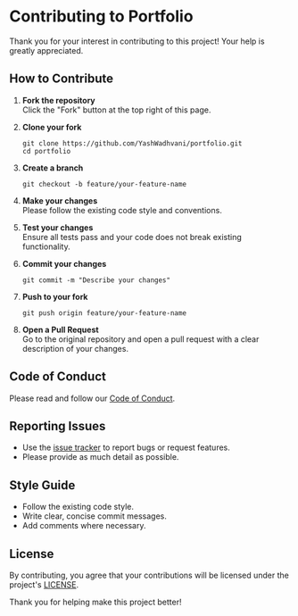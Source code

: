 # Contributing to Portfolio

Thank you for your interest in contributing to this project! Your help is greatly appreciated.

## How to Contribute

1. **Fork the repository**  
    Click the "Fork" button at the top right of this page.

2. **Clone your fork**  
    ```
    git clone https://github.com/YashWadhvani/portfolio.git
    cd portfolio
    ```

3. **Create a branch**  
    ```
    git checkout -b feature/your-feature-name
    ```

4. **Make your changes**  
    Please follow the existing code style and conventions.

5. **Test your changes**  
    Ensure all tests pass and your code does not break existing functionality.

6. **Commit your changes**  
    ```
    git commit -m "Describe your changes"
    ```

7. **Push to your fork**  
    ```
    git push origin feature/your-feature-name
    ```

8. **Open a Pull Request**  
    Go to the original repository and open a pull request with a clear description of your changes.

## Code of Conduct

Please read and follow our [Code of Conduct](CODE_OF_CONDUCT.md).

## Reporting Issues

- Use the [issue tracker](https://github.com/YashWadhvani/portfolio/issues) to report bugs or request features.
- Please provide as much detail as possible.

## Style Guide

- Follow the existing code style.
- Write clear, concise commit messages.
- Add comments where necessary.

## License

By contributing, you agree that your contributions will be licensed under the project's [LICENSE](LICENSE).

Thank you for helping make this project better!